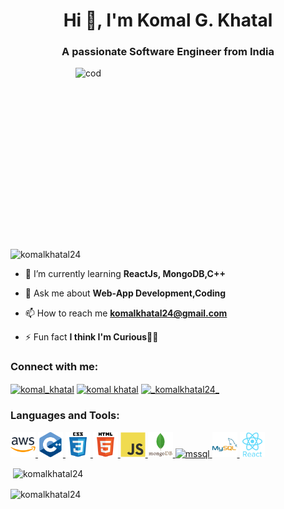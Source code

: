 
<h1 align="center">Hi 👋, I'm Komal G. Khatal</h1>
<h3 align="center">A passionate Software Engineer from India</h3>
<img align = "right" alt="cod" width="400"  height="290"style="mix-blend-mode: multiply; margin-left: 10 " src="https://mir-s3-cdn-cf.behance.net/project_modules/disp/601014116770475.6068beff4640a.gif"


<p align="right"> <img src="https://komarev.com/ghpvc/?username=komalkhatal24&label=Profile%20views&color=0e75b6&style=flat" alt="komalkhatal24" /> </p>

- 🌱 I’m currently learning **ReactJs, MongoDB,C++**

- 💬 Ask me about **Web-App Development,Coding**

- 📫 How to reach me **komalkhatal24@gmail.com**

- ⚡ Fun fact **I think I'm Curious🧐🧐**

<h3 align="left">Connect with me:</h3>
<p align="left">
<a href="https://twitter.com/komal_khatal" target="blank"><img align="center" src="https://raw.githubusercontent.com/rahuldkjain/github-profile-readme-generator/master/src/images/icons/Social/twitter.svg" alt="komal_khatal" height="30" width="40" /></a>
<a href="https://linkedin.com/in/komal-khatal" target="blank"><img align="center" src="https://raw.githubusercontent.com/rahuldkjain/github-profile-readme-generator/master/src/images/icons/Social/linked-in-alt.svg" alt="komal khatal" height="30" width="40" /></a>
<a href="https://instagram.com/_komalkhatal24_" target="blank"><img align="center" src="https://raw.githubusercontent.com/rahuldkjain/github-profile-readme-generator/master/src/images/icons/Social/instagram.svg" alt="_komalkhatal24_" height="30" width="40" /></a>

</p>

<h3 align="left">Languages and Tools:</h3>
<p align="left"> <a href="https://aws.amazon.com" target="_blank" rel="noreferrer"> <img src="https://raw.githubusercontent.com/devicons/devicon/master/icons/amazonwebservices/amazonwebservices-original-wordmark.svg" alt="aws" width="40" height="40"/> </a> <a href="https://www.w3schools.com/cpp/" target="_blank" rel="noreferrer"> <img src="https://raw.githubusercontent.com/devicons/devicon/master/icons/cplusplus/cplusplus-original.svg" alt="cplusplus" width="40" height="40"/> </a> <a href="https://www.w3schools.com/css/" target="_blank" rel="noreferrer"> <img src="https://raw.githubusercontent.com/devicons/devicon/master/icons/css3/css3-original-wordmark.svg" alt="css3" width="40" height="40"/> </a> <a href="https://www.w3.org/html/" target="_blank" rel="noreferrer"> <img src="https://raw.githubusercontent.com/devicons/devicon/master/icons/html5/html5-original-wordmark.svg" alt="html5" width="40" height="40"/> </a> <a href="https://developer.mozilla.org/en-US/docs/Web/JavaScript" target="_blank" rel="noreferrer"> <img src="https://raw.githubusercontent.com/devicons/devicon/master/icons/javascript/javascript-original.svg" alt="javascript" width="40" height="40"/> </a> <a href="https://www.mongodb.com/" target="_blank" rel="noreferrer"> <img src="https://raw.githubusercontent.com/devicons/devicon/master/icons/mongodb/mongodb-original-wordmark.svg" alt="mongodb" width="40" height="40"/> </a> <a href="https://www.microsoft.com/en-us/sql-server" target="_blank" rel="noreferrer"> <img src="https://www.svgrepo.com/show/303229/microsoft-sql-server-logo.svg" alt="mssql" width="40" height="40"/> </a> <a href="https://www.mysql.com/" target="_blank" rel="noreferrer"> <img src="https://raw.githubusercontent.com/devicons/devicon/master/icons/mysql/mysql-original-wordmark.svg" alt="mysql" width="40" height="40"/> </a> <a href="https://reactjs.org/" target="_blank" rel="noreferrer"> <img src="https://raw.githubusercontent.com/devicons/devicon/master/icons/react/react-original-wordmark.svg" alt="react" width="40" height="40"/> </a> </p>

<p>&nbsp;<img align="center" src="https://github-readme-stats.vercel.app/api?username=komalkhatal24&show_icons=true&locale=en" alt="komalkhatal24" /></p>

<p><img align="center" src="https://github-readme-streak-stats.herokuapp.com/?user=komalkhatal24&" alt="komalkhatal24" /></p>

